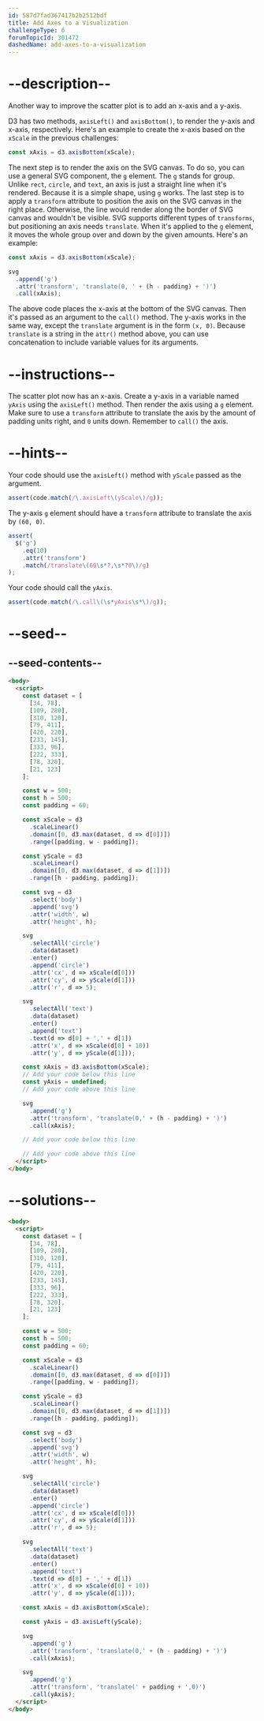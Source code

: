 ```yaml
---
id: 587d7fad367417b2b2512bdf
title: Add Axes to a Visualization
challengeType: 6
forumTopicId: 301472
dashedName: add-axes-to-a-visualization
---
```


# --description--

Another way to improve the scatter plot is to add an x-axis and a y-axis.

D3 has two methods, `axisLeft()` and `axisBottom()`, to render the y-axis and x-axis, respectively. Here's an example to create the x-axis based on the `xScale` in the previous challenges:

```js
const xAxis = d3.axisBottom(xScale);
```

The next step is to render the axis on the SVG canvas. To do so, you can use a general SVG component, the `g` element. The `g` stands for group. Unlike `rect`, `circle`, and `text`, an axis is just a straight line when it's rendered. Because it is a simple shape, using `g` works. The last step is to apply a `transform` attribute to position the axis on the SVG canvas in the right place. Otherwise, the line would render along the border of SVG canvas and wouldn't be visible. SVG supports different types of `transforms`, but positioning an axis needs `translate`. When it's applied to the `g` element, it moves the whole group over and down by the given amounts. Here's an example:

```js
const xAxis = d3.axisBottom(xScale);

svg
  .append('g')
  .attr('transform', 'translate(0, ' + (h - padding) + ')')
  .call(xAxis);
```

The above code places the x-axis at the bottom of the SVG canvas. Then it's passed as an argument to the `call()` method. The y-axis works in the same way, except the `translate` argument is in the form `(x, 0)`. Because `translate` is a string in the `attr()` method above, you can use concatenation to include variable values for its arguments.

# --instructions--

The scatter plot now has an x-axis. Create a y-axis in a variable named `yAxis` using the `axisLeft()` method. Then render the axis using a `g` element. Make sure to use a `transform` attribute to translate the axis by the amount of padding units right, and `0` units down. Remember to `call()` the axis.

# --hints--

Your code should use the `axisLeft()` method with `yScale` passed as the argument.

```js
assert(code.match(/\.axisLeft\(yScale\)/g));
```

The y-axis `g` element should have a `transform` attribute to translate the axis by `(60, 0)`.

```js
assert(
  $('g')
    .eq(10)
    .attr('transform')
    .match(/translate\(60\s*?,\s*?0\)/g)
);
```

Your code should call the `yAxis`.

```js
assert(code.match(/\.call\(\s*yAxis\s*\)/g));
```

# --seed--

## --seed-contents--

```html
<body>
  <script>
    const dataset = [
      [34, 78],
      [109, 280],
      [310, 120],
      [79, 411],
      [420, 220],
      [233, 145],
      [333, 96],
      [222, 333],
      [78, 320],
      [21, 123]
    ];

    const w = 500;
    const h = 500;
    const padding = 60;

    const xScale = d3
      .scaleLinear()
      .domain([0, d3.max(dataset, d => d[0])])
      .range([padding, w - padding]);

    const yScale = d3
      .scaleLinear()
      .domain([0, d3.max(dataset, d => d[1])])
      .range([h - padding, padding]);

    const svg = d3
      .select('body')
      .append('svg')
      .attr('width', w)
      .attr('height', h);

    svg
      .selectAll('circle')
      .data(dataset)
      .enter()
      .append('circle')
      .attr('cx', d => xScale(d[0]))
      .attr('cy', d => yScale(d[1]))
      .attr('r', d => 5);

    svg
      .selectAll('text')
      .data(dataset)
      .enter()
      .append('text')
      .text(d => d[0] + ',' + d[1])
      .attr('x', d => xScale(d[0] + 10))
      .attr('y', d => yScale(d[1]));

    const xAxis = d3.axisBottom(xScale);
    // Add your code below this line
    const yAxis = undefined;
    // Add your code above this line

    svg
      .append('g')
      .attr('transform', 'translate(0,' + (h - padding) + ')')
      .call(xAxis);

    // Add your code below this line

    // Add your code above this line
  </script>
</body>
```

# --solutions--

```html
<body>
  <script>
    const dataset = [
      [34, 78],
      [109, 280],
      [310, 120],
      [79, 411],
      [420, 220],
      [233, 145],
      [333, 96],
      [222, 333],
      [78, 320],
      [21, 123]
    ];

    const w = 500;
    const h = 500;
    const padding = 60;

    const xScale = d3
      .scaleLinear()
      .domain([0, d3.max(dataset, d => d[0])])
      .range([padding, w - padding]);

    const yScale = d3
      .scaleLinear()
      .domain([0, d3.max(dataset, d => d[1])])
      .range([h - padding, padding]);

    const svg = d3
      .select('body')
      .append('svg')
      .attr('width', w)
      .attr('height', h);

    svg
      .selectAll('circle')
      .data(dataset)
      .enter()
      .append('circle')
      .attr('cx', d => xScale(d[0]))
      .attr('cy', d => yScale(d[1]))
      .attr('r', d => 5);

    svg
      .selectAll('text')
      .data(dataset)
      .enter()
      .append('text')
      .text(d => d[0] + ',' + d[1])
      .attr('x', d => xScale(d[0] + 10))
      .attr('y', d => yScale(d[1]));

    const xAxis = d3.axisBottom(xScale);

    const yAxis = d3.axisLeft(yScale);

    svg
      .append('g')
      .attr('transform', 'translate(0,' + (h - padding) + ')')
      .call(xAxis);

    svg
      .append('g')
      .attr('transform', 'translate(' + padding + ',0)')
      .call(yAxis);
  </script>
</body>
```
